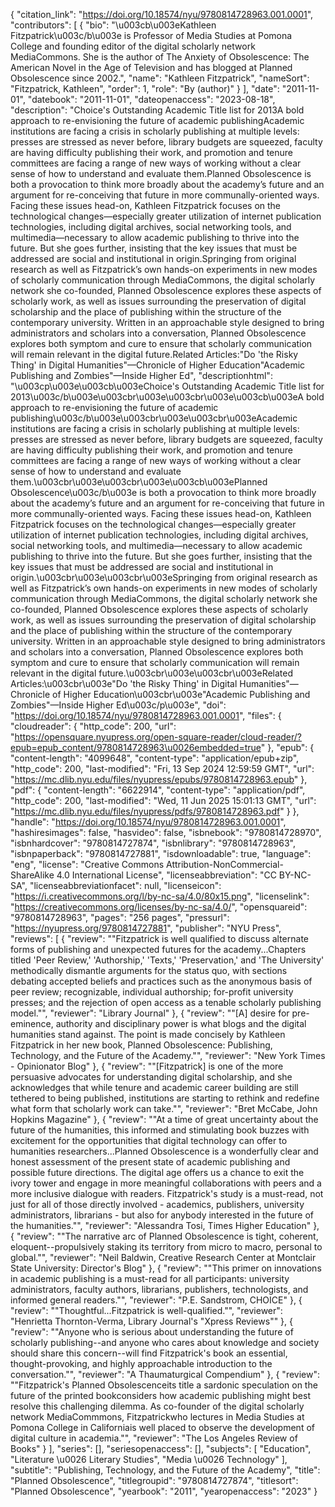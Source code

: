{
   "citation_link": "https://doi.org/10.18574/nyu/9780814728963.001.0001",
   "contributors": [
     {
       "bio": "\u003cb\u003eKathleen Fitzpatrick\u003c/b\u003e is Professor of Media Studies at Pomona College and founding editor of the digital scholarly network MediaCommons. She is the author of The Anxiety of Obsolescence: The American Novel in the Age of Television and has blogged at Planned Obsolescence since 2002.",
       "name": "Kathleen Fitzpatrick",
       "nameSort": "Fitzpatrick, Kathleen",
       "order": 1,
       "role": "By (author)"
     }
   ],
   "date": "2011-11-01",
   "datebook": "2011-11-01",
   "dateopenaccess": "2023-08-18",
   "description": "Choice's Outstanding Academic Title list for 2013A bold approach to re-envisioning the future of academic publishingAcademic institutions are facing a crisis in scholarly publishing at multiple levels: presses are stressed as never before, library budgets are squeezed, faculty are having difficulty publishing their work, and promotion and tenure committees are facing a range of new ways of working without a clear sense of how to understand and evaluate them.Planned Obsolescence is both a provocation to think more broadly about the academy’s future and an argument for re-conceiving that future in more communally-oriented ways. Facing these issues head-on, Kathleen Fitzpatrick focuses on the technological changes—especially greater utilization of internet publication technologies, including digital archives, social networking tools, and multimedia—necessary to allow academic publishing to thrive into the future. But she goes further, insisting that the key issues that must be addressed are social and institutional in origin.Springing from original research as well as Fitzpatrick’s own hands-on experiments in new modes of scholarly communication through MediaCommons, the digital scholarly network she co-founded, Planned Obsolescence explores these aspects of scholarly work, as well as issues surrounding the preservation of digital scholarship and the place of publishing within the structure of the contemporary university.  Written in an approachable style designed to bring administrators and scholars into a conversation, Planned Obsolescence explores both symptom and cure to ensure that scholarly communication will remain relevant in the digital future.Related Articles:\"Do 'the Risky Thing' in Digital Humanities\"—Chronicle of Higher Education\"Academic Publishing and Zombies\"—Inside Higher Ed",
   "descriptionhtml": "\u003cp\u003e\u003cb\u003eChoice's Outstanding Academic Title list for 2013\u003c/b\u003e\u003cbr\u003e\u003cbr\u003e\u003cb\u003eA bold approach to re-envisioning the future of academic publishing\u003c/b\u003e\u003cbr\u003e\u003cbr\u003eAcademic institutions are facing a crisis in scholarly publishing at multiple levels: presses are stressed as never before, library budgets are squeezed, faculty are having difficulty publishing their work, and promotion and tenure committees are facing a range of new ways of working without a clear sense of how to understand and evaluate them.\u003cbr\u003e\u003cbr\u003e\u003cb\u003ePlanned Obsolescence\u003c/b\u003e is both a provocation to think more broadly about the academy’s future and an argument for re-conceiving that future in more communally-oriented ways. Facing these issues head-on, Kathleen Fitzpatrick focuses on the technological changes—especially greater utilization of internet publication technologies, including digital archives, social networking tools, and multimedia—necessary to allow academic publishing to thrive into the future. But she goes further, insisting that the key issues that must be addressed are social and institutional in origin.\u003cbr\u003e\u003cbr\u003eSpringing from original research as well as Fitzpatrick’s own hands-on experiments in new modes of scholarly communication through MediaCommons, the digital scholarly network she co-founded, Planned Obsolescence explores these aspects of scholarly work, as well as issues surrounding the preservation of digital scholarship and the place of publishing within the structure of the contemporary university.  Written in an approachable style designed to bring administrators and scholars into a conversation, Planned Obsolescence explores both symptom and cure to ensure that scholarly communication will remain relevant in the digital future.\u003cbr\u003e\u003cbr\u003eRelated Articles:\u003cbr\u003e\"Do 'the Risky Thing' in Digital Humanities\"—Chronicle of Higher Education\u003cbr\u003e\"Academic Publishing and Zombies\"—Inside Higher Ed\u003c/p\u003e",
   "doi": "https://doi.org/10.18574/nyu/9780814728963.001.0001",
   "files": {
     "cloudreader": {
       "http_code": 200,
       "url": "https://opensquare.nyupress.org/open-square-reader/cloud-reader/?epub=epub_content/9780814728963\u0026embedded=true"
     },
     "epub": {
       "content-length": "4099648",
       "content-type": "application/epub+zip",
       "http_code": 200,
       "last-modified": "Fri, 13 Sep 2024 12:59:59 GMT",
       "url": "https://mc.dlib.nyu.edu/files/nyupress/epubs/9780814728963.epub"
     },
     "pdf": {
       "content-length": "6622914",
       "content-type": "application/pdf",
       "http_code": 200,
       "last-modified": "Wed, 11 Jun 2025 15:01:13 GMT",
       "url": "https://mc.dlib.nyu.edu/files/nyupress/pdfs/9780814728963.pdf"
     }
   },
   "handle": "https://doi.org/10.18574/nyu/9780814728963.001.0001",
   "hashiresimages": false,
   "hasvideo": false,
   "isbnebook": "9780814728970",
   "isbnhardcover": "9780814727874",
   "isbnlibrary": "9780814728963",
   "isbnpaperback": "9780814727881",
   "isdownloadable": true,
   "language": "eng",
   "license": "Creative Commons Attribution-NonCommercial-ShareAlike 4.0 International License",
   "licenseabbreviation": "CC BY-NC-SA",
   "licenseabbreviationfacet": null,
   "licenseicon": "https://i.creativecommons.org/l/by-nc-sa/4.0/80x15.png",
   "licenselink": "https://creativecommons.org/licenses/by-nc-sa/4.0/",
   "opensquareid": "9780814728963",
   "pages": "256 pages",
   "pressurl": "https://nyupress.org/9780814727881",
   "publisher": "NYU Press",
   "reviews": [
     {
       "review": "\"Fitzpatrick is well qualified to discuss alternate forms of publishing and unexpected futures for the academy...Chapters titled 'Peer Review,' 'Authorship,' 'Texts,' 'Preservation,' and 'The University' methodically dismantle arguments for the status quo, with sections debating accepted beliefs and practices such as the anonymous basis of peer review; recognizable, individual authorship; for-profit university presses; and the rejection of open access as a tenable scholarly publishing model.\"",
       "reviewer": "Library Journal"
     },
     {
       "review": "\"[A] desire for pre-eminence, authority and disciplinary power  is what blogs and the digital humanities stand against. The point is made concisely by Kathleen Fitzpatrick in her new book, Planned Obsolescence: Publishing, Technology, and the Future of the Academy.\"",
       "reviewer": "New York Times - Opinionator Blog"
     },
     {
       "review": "\"[Fitzpatrick] is one of the more persuasive advocates for understanding digital scholarship, and she acknowledges that while tenure and academic career building are still tethered to being published, institutions are starting to rethink and redefine what form that scholarly work can take.\"",
       "reviewer": "Bret McCabe, John Hopkins Magazine"
     },
     {
       "review": "\"At a time of great uncertainty about the future of the humanities, this informed and stimulating book buzzes with excitement for the opportunities that digital technology can offer to humanities researchers...Planned Obsolescence is a wonderfully clear and honest assessment of the present state of academic publishing and possible future directions. The digital age offers us a chance to exit the ivory tower and engage in more meaningful collaborations with peers and a more inclusive dialogue with readers. Fitzpatrick's study is a must-read, not just for all of those directly involved - academics, publishers, university administrators, librarians - but also for anybody interested in the future of the humanities.\"",
       "reviewer": "Alessandra Tosi, Times Higher Education"
     },
     {
       "review": "\"The narrative arc of Planned Obsolescence is tight, coherent, eloquent--propulsively staking its territory from micro to macro, personal to global.\"",
       "reviewer": "Neil Baldwin, Creative Research Center at Montclair State University: Director's Blog"
     },
     {
       "review": "\"This primer on innovations in academic publishing is a must-read for all participants: university administrators, faculty authors, librarians, publishers, technologists, and informed general readers.\"",
       "reviewer": "P.E. Sandstrom, CHOICE"
     },
     {
       "review": "\"Thoughtful...Fitzpatrick is well-qualified.\"",
       "reviewer": "Henrietta Thornton-Verma, Library Journal's \"Xpress Reviews\""
     },
     {
       "review": "\"Anyone who is serious about understanding the future of scholarly publishing--and anyone who cares about knowledge and society should share this concern--will find Fitzpatrick's book an essential, thought-provoking, and highly approachable introduction to the conversation.\"",
       "reviewer": "A Thaumaturgical Compendium"
     },
     {
       "review": "\"Fitzpatrick's Planned Obsolescenceits title a sardonic speculation on the future of the printed bookconsiders how academic publishing might best resolve this challenging dilemma. As co-founder of the digital scholarly network MediaCommmons, Fitzpatrickwho lectures in Media Studies at Pomona College in Californiais well placed to observe the development of digital culture in academia.\"",
       "reviewer": "The Los Angeles Review of Books"
     }
   ],
   "series": [],
   "seriesopenaccess": [],
   "subjects": [
     "Education",
     "Literature \u0026 Literary Studies",
     "Media \u0026 Technology"
   ],
   "subtitle": "Publishing, Technology, and the Future of the Academy",
   "title": "Planned Obsolescence",
   "titlegroupid": "9780814727874",
   "titlesort": "Planned Obsolescence",
   "yearbook": "2011",
   "yearopenaccess": "2023"
 }
